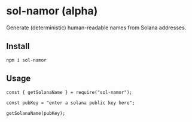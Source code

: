 # sol-namor (alpha)

Generate (deterministic) human-readable names from Solana addresses.

## Install

`npm i sol-namor`

## Usage

```
const { getSolanaName } = require("sol-namor");

const pubKey = "enter a solana public key here";

getSolanaName(pubKey);
```
